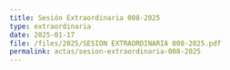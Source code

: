 ```yaml
---
title: Sesión Extraordinaria 008-2025
type: extraordinaria
date: 2025-01-17
file: /files/2025/SESION EXTRAORDINARIA 008-2025.pdf
permalink: actas/sesion-extraordinaria-008-2025
---
```

